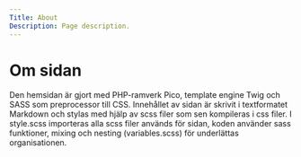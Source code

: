 ```yaml
---
Title: About
Description: Page description.
---
```


Om sidan
==================

Den hemsidan är gjort med PHP-ramverk Pico, template engine Twig och SASS som preprocessor till CSS.
Innehållet av sidan är skrivit i textformatet Markdown och stylas med hjälp av scss filer som sen kompileras i css filer.
I style.scss importeras alla scss filer används för sidan, koden använder sass funktioner, mixing och nesting (variables.scss)
för underlättas organisationen.